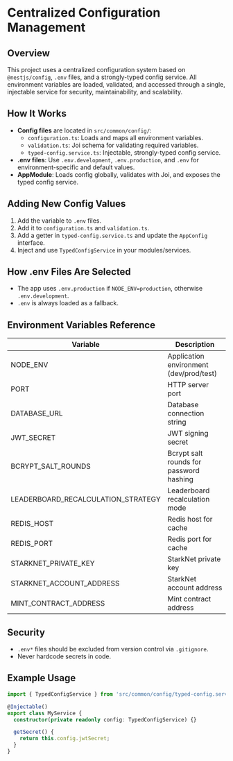 # Centralized Configuration Management

## Overview
This project uses a centralized configuration system based on `@nestjs/config`, `.env` files, and a strongly-typed config service. All environment variables are loaded, validated, and accessed through a single, injectable service for security, maintainability, and scalability.

## How It Works
- **Config files** are located in `src/common/config/`:
  - `configuration.ts`: Loads and maps all environment variables.
  - `validation.ts`: Joi schema for validating required variables.
  - `typed-config.service.ts`: Injectable, strongly-typed config service.
- **.env files**: Use `.env.development`, `.env.production`, and `.env` for environment-specific and default values.
- **AppModule**: Loads config globally, validates with Joi, and exposes the typed config service.

## Adding New Config Values
1. Add the variable to `.env` files.
2. Add it to `configuration.ts` and `validation.ts`.
3. Add a getter in `typed-config.service.ts` and update the `AppConfig` interface.
4. Inject and use `TypedConfigService` in your modules/services.

## How .env Files Are Selected
- The app uses `.env.production` if `NODE_ENV=production`, otherwise `.env.development`.
- `.env` is always loaded as a fallback.

## Environment Variables Reference
| Variable                          | Description                                 |
|------------------------------------|---------------------------------------------|
| NODE_ENV                          | Application environment (dev/prod/test)     |
| PORT                              | HTTP server port                            |
| DATABASE_URL                      | Database connection string                  |
| JWT_SECRET                        | JWT signing secret                          |
| BCRYPT_SALT_ROUNDS                | Bcrypt salt rounds for password hashing     |
| LEADERBOARD_RECALCULATION_STRATEGY| Leaderboard recalculation mode              |
| REDIS_HOST                        | Redis host for cache                        |
| REDIS_PORT                        | Redis port for cache                        |
| STARKNET_PRIVATE_KEY              | StarkNet private key                        |
| STARKNET_ACCOUNT_ADDRESS          | StarkNet account address                    |
| MINT_CONTRACT_ADDRESS             | Mint contract address                       |

## Security
- `.env*` files should be excluded from version control via `.gitignore`.
- Never hardcode secrets in code.

## Example Usage
```typescript
import { TypedConfigService } from 'src/common/config/typed-config.service';

@Injectable()
export class MyService {
  constructor(private readonly config: TypedConfigService) {}

  getSecret() {
    return this.config.jwtSecret;
  }
}
```
